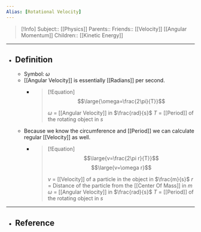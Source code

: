 ```yaml
---
Alias: [Rotational Velocity]
---
```

> [!Info]
> Subject:: [[Physics]]
> Parents:: 
> Friends:: [[Velocity]] [[Angular Momentum]]
> Children:: [[Kinetic Energy]]
---
- ## Definition
	- Symbol: $\omega$
	- [[Angular Velocity]] is essentially [[Radians]] per second.
		- > [!Equation]
		  > $$\large{\omega=\frac{2\pi}{T}}$$
		  > 
		  > $\omega$ = [[Angular Velocity]] in $\frac{rad}{s}$
		  > $T$ = [[Period]] of the rotating object in $s$
	- Because we know the circumference and [[Period]] we can calculate regular [[Velocity]] as well.
		- > [!Equation]
		  > $$\large{v=\frac{2\pi r}{T}}$$
		  > $$\large{v=\omega r}$$
		  > 
		  > $v$ = [[Velocity]] of a particle in the object in $\frac{m}{s}$
		  > $r$ = Distance of the particle from the [[Center Of Mass]] in $m$
		  > $\omega$ = [[Angular Velocity]] in $\frac{rad}{s}$
		  > $T$ = [[Period]] of the rotating object in $s$
---
- ## Reference